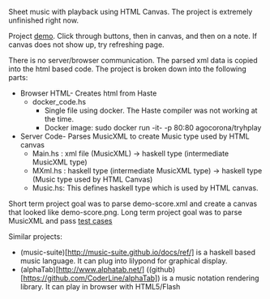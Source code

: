 Sheet music with playback using HTML Canvas. The project is extremely unfinished right now.

Project [demo](http://cdn.rawgit.com/nickgeoca/music-browserside/master/proj.html). Click through buttons, then in canvas, and then on a note. If canvas does not show up, try refreshing page.

There is no server/browser communication. The parsed xml data is copied into the html based code.
The project is broken down into the following parts:
 * Browser HTML- Creates html from Haste
   * docker_code.hs
     * Single file using docker. The Haste compiler was not working at the time.
     * Docker image: sudo docker run -it- -p 80:80 agocorona/tryhplay
 * Server Code- Parses MusicXML to create Music type used by HTML canvas
   * Main.hs : xml file (MusicXML)                       -> haskell type (intermediate MusicXML type)
   * MXml.hs : haskell type (intermediate MusicXML type) -> haskell type (Music type used by HTML Canvas)
   * Music.hs: This defines haskell type which is used by HTML canvas. 

Short term project goal was to parse demo-score.xml and create a canvas that looked like demo-score.png.
Long term project goal was to parse MusicXML and pass [test cases](http://lilypond.org/doc/v2.19/input/regression/musicxml/collated-files#test-cases)

Similar projects: 
 * (music-suite)[http://music-suite.github.io/docs/ref/] is a haskell based music language. It can plug into lilypond for graphical display.
 * (alphaTab)[http://www.alphatab.net/] ((github)[https://github.com/CoderLine/alphaTab]) is a music notation rendering library. It can play in browser with HTML5/Flash
